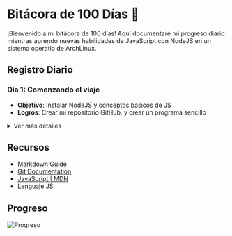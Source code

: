 # Bitácora de 100 Días 🚀

¡Bienvenido a mi bitácora de 100 días! Aquí documentaré mi progreso diario mientras aprendo nuevas habilidades de JavaScript con NodeJS en un sistema operatio de ArchLinux.

## Registro Diario

### Día 1: Comenzando el viaje
- **Objetivo**: Instalar NodeJS y conceptos basicos de JS
- **Logros**: Crear mi repositorio GitHub, y crear un programa sencillo

<details>
  <summary>Ver más detalles</summary>

  - Primero instalar NodeJS en ArchLinux que es con el siguiente comando `sudo pacman -S nodeJS` luego empezar a programar.
  - Abir mi neo vim y empeze a conocer los conceptos basicos y luego probe con los conocimientos de otros programas, el programa se ejecuta de esta manera `node "nombre_de_archivo.js"`

</details>

## Recursos
- [Markdown Guide](https://www.markdownguide.org/)
- [Git Documentation](https://git-scm.com/doc)
- [JavaScript | MDN](https://developer.mozilla.org/es/docs/Web/JavaScript)
- [Lenguaje JS](https://lenguajejs.com/nodejs/)

## Progreso
![Progreso](https://img.shields.io/badge/Progreso-1%2F100-gree)

